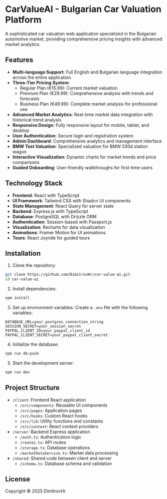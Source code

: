 # CarValueAI - Bulgarian Car Valuation Platform

A sophisticated car valuation web application specialized in the Bulgarian automotive market, providing comprehensive pricing insights with advanced market analytics.

## Features

- **Multi-language Support**: Full English and Bulgarian language integration across the entire application
- **Three-Tier Pricing System**:
  - Regular Plan (€15.99): Current market valuation
  - Premium Plan (€29.99): Comprehensive analysis with trends and forecasts
  - Business Plan (€49.99): Complete market analysis for professional use
- **Advanced Market Analytics**: Real-time market data integration with historical trend analysis
- **Responsive Design**: Fully responsive layout for mobile, tablet, and desktop
- **User Authentication**: Secure login and registration system
- **Admin Dashboard**: Comprehensive analytics and management interface
- **BMW Test Valuation**: Specialized valuation for BMW 530d station wagon
- **Interactive Visualization**: Dynamic charts for market trends and price comparisons
- **Guided Onboarding**: User-friendly walkthroughs for first-time users

## Technology Stack

- **Frontend**: React with TypeScript
- **UI Framework**: Tailwind CSS with Shadcn UI components
- **State Management**: React Query for server state
- **Backend**: Express.js with TypeScript
- **Database**: PostgreSQL with Drizzle ORM
- **Authentication**: Session-based with Passport.js
- **Visualization**: Recharts for data visualization
- **Animations**: Framer Motion for UI animations
- **Tours**: React Joyride for guided tours

## Installation

1. Clone the repository:
```bash
git clone https://github.com/DimitrovHr/car-value-ai.git
cd car-value-ai
```

2. Install dependencies:
```bash
npm install
```

3. Set up environment variables:
Create a `.env` file with the following variables:
```
DATABASE_URL=your_postgres_connection_string
SESSION_SECRET=your_session_secret
PAYPAL_CLIENT_ID=your_paypal_client_id
PAYPAL_CLIENT_SECRET=your_paypal_client_secret
```

4. Initialize the database:
```bash
npm run db:push
```

5. Start the development server:
```bash
npm run dev
```

## Project Structure

- `/client`: Frontend React application
  - `/src/components`: Reusable UI components
  - `/src/pages`: Application pages
  - `/src/hooks`: Custom React hooks
  - `/src/lib`: Utility functions and constants
  - `/src/context`: React context providers
- `/server`: Backend Express application
  - `/auth.ts`: Authentication logic
  - `/routes.ts`: API routes
  - `/storage.ts`: Database operations
  - `/marketDataService.ts`: Market data processing
- `/shared`: Shared code between client and server
  - `/schema.ts`: Database schema and validation

## License

Copyright © 2025 DimitrovHr